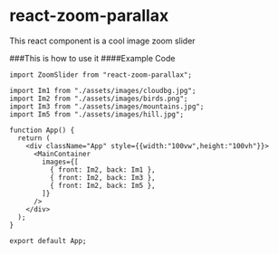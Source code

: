 # react-zoom-parallax
This react component is a cool image zoom slider

###This is how to use it
####Example Code

```
import ZoomSlider from "react-zoom-parallax";

import Im1 from "./assets/images/cloudbg.jpg";
import Im2 from "./assets/images/birds.png";
import Im3 from "./assets/images/mountains.jpg";
import Im5 from "./assets/images/hill.jpg";

function App() {
  return (
    <div className="App" style={{width:"100vw",height:"100vh"}}>
      <MainContainer
        images={[
          { front: Im2, back: Im1 },
          { front: Im2, back: Im3 },
          { front: Im2, back: Im5 },
        ]}
      />
    </div>
  );
}

export default App;

```